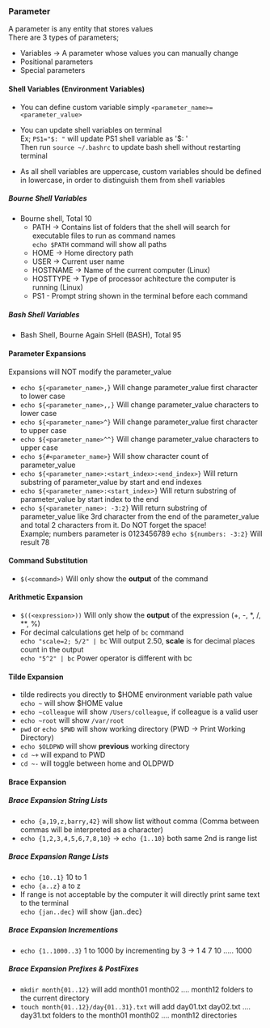 ### Parameter

A parameter is any entity that stores values <br>
There are 3 types of parameters; <br>

- Variables -> A parameter whose values you can manually change
- Positional parameters
- Special parameters

#### Shell Variables (Environment Variables)

- You can define custom variable simply ```<parameter_name>=<parameter_value>```
- You can update shell variables on terminal <br>
Ex; ```PS1="$: "``` will update PS1 shell variable as '$: ' <br>
Then run ```source ~/.bashrc``` to update bash shell without restarting terminal

- As all shell variables are uppercase, custom variables should be defined in lowercase, in order to distinguish them from shell variables

##### Bourne Shell Variables
- Bourne shell, Total 10
  - PATH -> Contains list of folders that the shell will search for executable files to run as command names <br>
  ```echo $PATH``` command will show all paths
  - HOME -> Home directory path
  - USER -> Current user name
  - HOSTNAME -> Name of the current computer (Linux)
  - HOSTTYPE -> Type of processor achitecture the computer is running (Linux)
  - PS1 - Prompt string shown in the terminal before each command

##### Bash Shell Variables 
- Bash Shell, Bourne Again SHell (BASH), Total 95

#### Parameter Expansions

Expansions will NOT modify the parameter_value

- ```echo ${<parameter_name>,}``` Will change parameter_value first character to lower case
- ```echo ${<parameter_name>,,}``` Will change parameter_value characters to lower case
- ```echo ${<parameter_name>^}``` Will change parameter_value first character to upper case
- ```echo ${<parameter_name>^^}``` Will change parameter_value characters to upper case
- ```echo ${#<parameter_name>}``` Will show character count of parameter_value
- ```echo ${<parameter_name>:<start_index>:<end_index>}``` Will return substring of parameter_value by start and end indexes
- ```echo ${<parameter_name>:<start_index>}``` Will return substring of parameter_value by start index to the end
- ```echo ${<parameter_name>: -3:2}``` Will return substring of parameter_value like 3rd character from the end of the parameter_value and total 2 characters from it. Do NOT forget the space! <br>
Example; numbers parameter is 0123456789 ```echo ${numbers: -3:2}``` Will result 78

#### Command Substitution

- ```$(<command>)``` Will only show the **output** of the command

#### Arithmetic Expansion

- ```$((<expression>))``` Will only show the **output** of the expression (+, -, *, /, **, %)
- For decimal calculations get help of ```bc``` command <br>
```echo "scale=2; 5/2" | bc``` Will output 2.50, **scale** is for decimal places count in the output <br>
```echo "5^2" | bc``` Power operator is different with bc

#### Tilde Expansion

- tilde redirects you directly to $HOME environment variable path value ```echo ~``` will show $HOME value
- ```echo ~colleague``` will show ```/Users/colleague```, if colleague is a valid user
- ```echo ~root``` will show ```/var/root```
- ```pwd``` or ```echo $PWD``` will show working directory (PWD -> Print Working Directory)
- ```echo $OLDPWD``` will show **previous** working directory
- ```cd ~+``` will expand to PWD
- ```cd ~-``` will toggle between home and OLDPWD

#### Brace Expansion

##### Brace Expansion String Lists

- ```echo {a,19,z,barry,42}``` will show list without comma (Comma between commas will be interpreted as a character)
- ```echo {1,2,3,4,5,6,7,8,10}``` -> ```echo {1..10}``` both same 2nd is range list

##### Brace Expansion Range Lists

- ```echo {10..1}``` 10 to 1
- ```echo {a..z}``` a to z
- If range is not acceptable by the computer it will directly print same text to the terminal <br>
```echo {jan..dec}``` will show {jan..dec}

##### Brace Expansion Incrementions

- ```echo {1..1000..3}``` 1 to 1000 by incrementing by 3 -> 1 4 7 10 ..... 1000

##### Brace Expansion Prefixes & PostFixes

- ```mkdir month{01..12}``` will add month01 month02 .... month12 folders to the current directory
- ```touch month{01..12}/day{01..31}.txt``` will add day01.txt day02.txt .... day31.txt folders to the month01 month02 .... month12 directories
